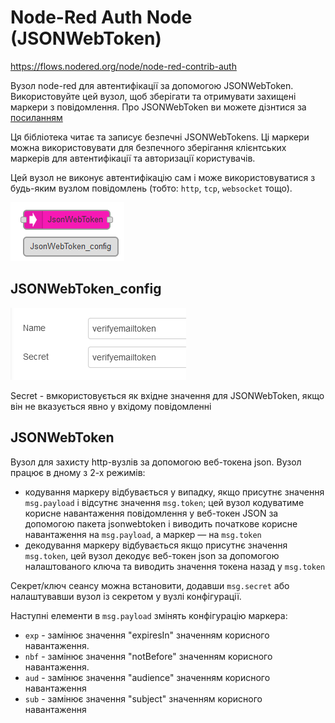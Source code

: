 # Node-Red Auth Node (JSONWebToken)

https://flows.nodered.org/node/node-red-contrib-auth

Вузол node-red для автентифікації за допомогою JSONWebToken. Використовуйте цей вузол, щоб зберігати та отримувати захищені маркери з повідомлення. Про JSONWebToken ви можете дізнтися за  [посиланням](https://github.com/pupenasan/ProgIngContrSystems/blob/master/%D0%94%D0%BE%D0%B2%D1%96%D0%B4%D0%BD%D0%B8%D0%BA%D0%B8/secur/jwt.md)

Ця бібліотека читає та записує безпечні JSONWebTokens. Ці маркери можна використовувати для безпечного зберігання клієнтських маркерів для автентифікації та авторизації користувачів.

Цей вузол не виконує автентифікацію сам і може використовуватися з будь-яким вузлом повідомлень (тобто: `http`, `tcp`, `websocket` тощо).

![image-20230512115130886](media/image-20230512115130886.png)

## JSONWebToken_config

![image-20230512115239987](media/image-20230512115239987.png)

Secret - вмкористовується як вхідне значення для JSONWebToken, якщо він не вказується явно у вхідому повідомленні

## JSONWebToken

Вузол для захисту http-вузлів за допомогою веб-токена json. Вузол працює в дному з 2-х режимів:

- кодування маркеру відбувається у випадку, якщо присутнє значення `msg.payload` і відсутнє значення `msg.token`; цей вузол кодуватиме корисне навантаження повідомлення у веб-токен JSON за допомогою пакета jsonwebtoken і виводить початкове корисне навантаження на `msg.payload`, а маркер — на `msg.token`
- декодування маркеру відбувається якщо присутнє значення `msg.token`, цей вузол декодує веб-токен json за допомогою налаштованого ключа та виводить значення токена назад у `msg.token`

Секрет/ключ сеансу можна встановити, додавши `msg.secret` або налаштувавши вузол із секретом у вузлі конфігурації.

Наступні елементи в `msg.payload` змінять конфігурацію маркера:

- `exp` - замінює значення "expiresIn" значенням корисного навантаження.
- `nbf` - замінює значення "notBefore" значенням корисного навантаження.
- `aud` - замінює значення "audience" значенням корисного навантаження
- `sub` - замінює значення "subject" значенням корисного навантаження